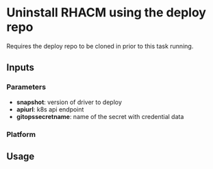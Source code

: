 # Uninstall RHACM using the deploy repo

Requires the deploy repo to be cloned in prior to this task running.

## Inputs

### Parameters

* **snapshot**: version of driver to deploy
* **apiurl**: k8s api endpoint
* **gitopssecretname**: name of the secret with credential data

### Platform

## Usage
